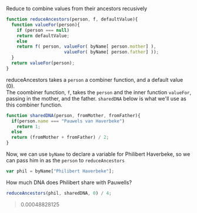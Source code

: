 Reduce to combine values from their ancestors recusively

```js
function reduceAncestors(person, f, defaultValue){
  function valueFor(person){
    if (person === null)
    return defaultValue;
    else 
    return f( person, valueFor( byName[ person.mother] ),
                      valueFor( byName[ person.father] ));
  }
  return valueFor(person);
}
```

reduceAncestors takes a `person` a combiner function, and a default value (0).  
The coombiner function, `f`, takes the `person`  and the inner function `valueFor`, passing in the mother, and the father. 
`sharedDNA` below is what we'll use as this combiner function. 

```js
function sharedDNA(person, fromMother, fromFather){
  if(person.name === "Pauwels van Haverbeke") 
    return 1;
  else 
  return (fromMother + fromFather) / 2;
}
```
Now, we can use `byName` to declare a variable for Philibert Haverbeke, so we can pass him in as the `person` to `reduceAncestors`

```js
var phil = byName["Philibert Haverbeke"];
```

How much DNA does Philibert share with Pauwells? 

```js
reduceAncestors(phil, sharedDNA, 0) / 4;
```

>0.00048828125

